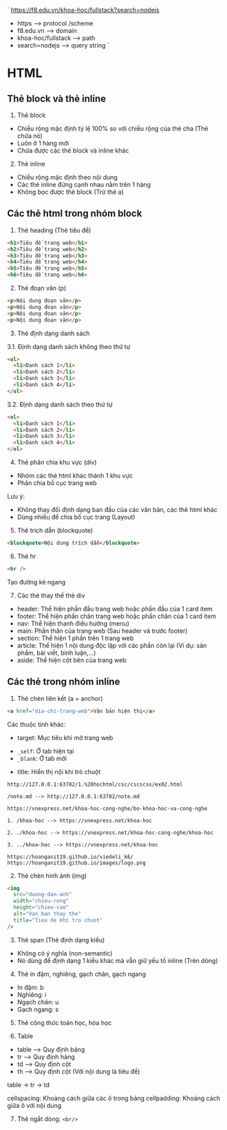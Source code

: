 `
https://f8.edu.vn/khoa-hoc/fullstack?search=nodejs

- https --> protocol /scheme
- f8.edu.vn --> domain
- khoa-hoc/fullstack --> path
- search=nodejs --> query string
  `

# HTML

## Thẻ block và thẻ inline

1. Thẻ block

- Chiều rộng mặc định tỷ lệ 100% so với chiều rộng của thẻ cha (Thẻ chứa nó)
- Luôn ở 1 hàng mới
- Chứa được các thẻ block và inline khác

2. Thẻ inline

- Chiều rộng mặc định theo nội dung
- Các thẻ inline đứng cạnh nhau nằm trên 1 hàng
- Không bọc được thẻ block (Trừ thẻ a)

## Các thẻ html trong nhóm block

1. Thẻ heading (Thẻ tiêu đề)

```html
<h1>Tiêu đề trang web</h1>
<h2>Tiêu đề trang web</h2>
<h3>Tiêu đề trang web</h3>
<h4>Tiêu đề trang web</h4>
<h5>Tiêu đề trang web</h5>
<h6>Tiêu đề trang web</h6>
```

2. Thẻ đoạn văn (p)

```html
<p>Nội dung đoạn văn</p>
<p>Nội dung đoạn văn</p>
<p>Nội dung đoạn văn</p>
<p>Nội dung đoạn văn</p>
```

3. Thẻ định dạng danh sách

3.1. Định dạng danh sách không theo thứ tự

```html
<ul>
  <li>Danh sách 1</li>
  <li>Danh sách 2</li>
  <li>Danh sách 3</li>
  <li>Danh sách 4</li>
</ul>
```

3.2. Định dạng danh sách theo thứ tự

```html
<ol>
  <li>Danh sách 1</li>
  <li>Danh sách 2</li>
  <li>Danh sách 3</li>
  <li>Danh sách 4</li>
</ol>
```

4. Thẻ phân chia khu vực (div)

- Nhóm các thẻ html khác thành 1 khu vực
- Phân chia bố cục trang web

Lưu ý:

- Không thay đổi định dạng ban đầu của các văn bản, các thẻ html khác
- Dùng nhiều để chia bố cục trang (Layout)

5. Thẻ trích dẫn (blockquote)

```html
<blockquote>Nội dung trích dẫn</blockquote>
```

6. Thẻ hr

```html
<hr />
```

Tạo đường kẻ ngang

7. Các thẻ thay thế thẻ div

- header: Thể hiện phần đầu trang web hoặc phần đầu của 1 card item
- footer: Thể hiện phần chân trang web hoặc phần chân của 1 card item
- nav: Thể hiện thanh điều hướng (menu)
- main: Phần thân của trang web (Sau header và trước footer)
- section: Thể hiện 1 phần trên 1 trang web
- article: Thể hiện 1 nội dung độc lập với các phần còn lại (Ví dụ: sản phẩm, bài viết, bình luận,...)
- aside: Thể hiện cột bên của trang web

## Các thẻ trong nhóm inline

1. Thẻ chèn liên kết (a = anchor)

```html
<a href="dia-chi-trang-web">Văn bản hiện thị</a>
```

Các thuộc tính khác:

- target: Mục tiêu khi mở trang web

* `_self`: Ở tab hiện tại
* `_blank`: Ở tab mới

- title: Hiển thị nội khi trỏ chuột

```
http://127.0.0.1:63782/1.%20hochtml/csc/cscscss/ex02.html

/note.md --> http://127.0.0.1:63782/note.md

https://vnexpress.net/khoa-hoc-cong-nghe/bo-khoa-hoc-va-cong-nghe

1. /khoa-hoc --> https://vnexpress.net/khoa-hoc

2. ./khoa-hoc --> https://vnexpress.net/khoa-hoc-cong-nghe/khoa-hoc

3. ../khoa-hoc --> https://vnexpress.net/khoa-hoc

https://hoanganit19.github.io/viedeli_k6/
https://hoanganit19.github.io/images/logo.png
```

2. Thẻ chèn hình ảnh (img)

```html
<img
  src="duong-dan-anh"
  width="chieu-rong"
  height="chieu-cao"
  alt="Van ban thay the"
  title="Tieu de khi tro chuot"
/>
```

3. Thẻ span (Thẻ định dạng kiểu)

- Không có ý nghĩa (non-semantic)
- Nó dùng để định dạng 1 kiểu khác mà vẫn giữ yếu tố inline (Trên dòng)

4. Thẻ in đậm, nghiêng, gạch chân, gạch ngang

- In đậm: b
- Nghiêng: i
- Ngạch chân: u
- Gạch ngang: s

5. Thẻ công thức toán học, hóa học

6. Table

- table --> Quy định bảng
- tr --> Quy định hàng
- td --> Quy định cột
- th --> Quy định cột (Với nội dung là tiêu đề)

table -> tr -> td

cellspacing: Khoảng cách giữa các ô trong bảng
cellpadding: Khoảng cách giữa ô với nội dung

7. Thẻ ngắt dòng: `<br/>`
